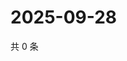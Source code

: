 # 2025-09-28

共 0 条

<!-- BEGIN ZHIHUVIDEO -->
<!-- 最后更新时间 Sun Sep 28 2025 07:10:12 GMT+0800 (China Standard Time) -->

<!-- END ZHIHUVIDEO -->
